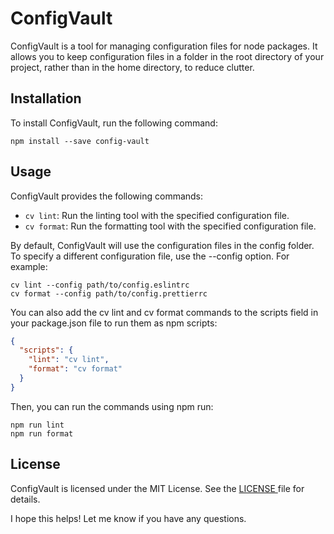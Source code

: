 # ConfigVault

ConfigVault is a tool for managing configuration files for node packages. It allows you to keep configuration files in a folder in the root directory of your project, rather than in the home directory, to reduce clutter.

## Installation

To install ConfigVault, run the following command:

```shell
npm install --save config-vault
```

## Usage

ConfigVault provides the following commands:

- `cv lint`: Run the linting tool with the specified configuration file.
- `cv format`: Run the formatting tool with the specified configuration file.

By default, ConfigVault will use the configuration files in the config folder. To specify a different configuration file, use the --config option. For example:

```shell
cv lint --config path/to/config.eslintrc
cv format --config path/to/config.prettierrc
```

You can also add the cv lint and cv format commands to the scripts field in your package.json file to run them as npm scripts:

```json
{
  "scripts": {
    "lint": "cv lint",
    "format": "cv format"
  }
}
```

Then, you can run the commands using npm run:

```shell
npm run lint
npm run format
```

## License

ConfigVault is licensed under the MIT License. See the [LICENSE ](./LICENSE) file for details.

I hope this helps! Let me know if you have any questions.
